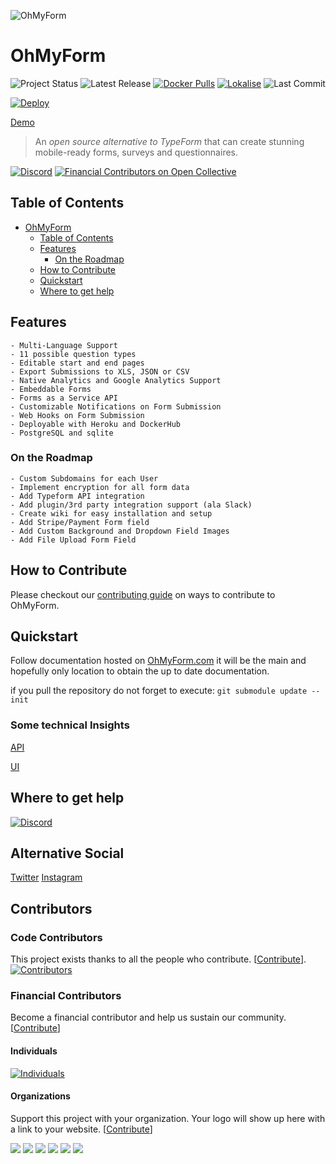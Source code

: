 ![OhMyForm](public/logo.png)

# OhMyForm

![Project Status](https://badgen.net/github/checks/ohmyform/ohmyform)
![Latest Release](https://badgen.net/github/tag/ohmyform/ohmyform)
[![Docker Pulls](https://badgen.net/docker/pulls/ohmyform/ohmyform)](https://hub.docker.com/r/ohmyform/ohmyform)
[![Lokalise](https://badgen.net/badge/Lokalise/EN/green?icon=libraries)](https://app.lokalise.com/public/379418475ede5d5c6937b0.31012044/)
![Last Commit](https://badgen.net/github/last-commit/ohmyform/ohmyform)

[![Deploy](https://www.herokucdn.com/deploy/button.svg)](https://heroku.com/deploy?template=https://github.com/ohmyform/ohmyform/tree/master)

[Demo](https://omf-demo.herokuapp.com/)

> An *open source alternative to TypeForm* that can create stunning mobile-ready forms, surveys and questionnaires.

[![Discord](https://img.shields.io/discord/595773457862492190.svg?label=Discord%20Chat)](https://discord.gg/MJqAuAZ)
[![Financial Contributors on Open Collective](https://opencollective.com/ohmyform-sustainability/all/badge.svg?label=financial+contributors)](https://opencollective.com/ohmyform-sustainability)

## Table of Contents  

<!-- TOC depthFrom:1 depthTo:6 withLinks:1 updateOnSave:1 orderedList:0 -->

- [OhMyForm](#ohmyform-091)
	- [Table of Contents](#table-of-contents)
	- [Features](#features)
		- [On the Roadmap](#on-the-roadmap)
	- [How to Contribute](#how-to-contribute)
	- [Quickstart](#quickstart)
	- [Where to get help](#where-to-get-help)

<!-- /TOC -->

## Features

	- Multi-Language Support
	- 11 possible question types
	- Editable start and end pages
	- Export Submissions to XLS, JSON or CSV
	- Native Analytics and Google Analytics Support
	- Embeddable Forms
	- Forms as a Service API
    - Customizable Notifications on Form Submission
	- Web Hooks on Form Submission
	- Deployable with Heroku and DockerHub
    - PostgreSQL and sqlite

<!-- TODO: Determine roadmap for OhMyForm if it is to be different from OhMyForm's roadmap. -->
<!-- ### On the Roadmap (Tentative pending [refactor](https://github.com/ohmyform/ohmyform/pull/1)) -->

### On the Roadmap
	- Custom Subdomains for each User
	- Implement encryption for all form data
	- Add Typeform API integration
	- Add plugin/3rd party integration support (ala Slack)
	- Create wiki for easy installation and setup
	- Add Stripe/Payment Form field
	- Add Custom Background and Dropdown Field Images
	- Add File Upload Form Field



<!-- TODO: add a CONTRIBUTING.md. -->
## How to Contribute

Please checkout our [contributing guide](CONTRIBUTING.md) on ways to contribute to OhMyForm.

## Quickstart

Follow documentation hosted on [OhMyForm.com](http://ohmyform.com/docs/install/) it will be the main and hopefully only location to obtain the up to date documentation.

if you pull the repository do not forget to execute: `git submodule update --init`

### Some technical Insights

[API](https://github.com/ohmyform/api/tree/master/doc)

[UI](https://github.com/ohmyform/ui/tree/master/doc)

## Where to get help

[![Discord](https://img.shields.io/discord/595773457862492190.svg?label=Discord%20Chat)](https://discord.gg/Y2TTePM)

## Alternative Social
[Twitter](https://twitter.com/OhMyForm)
[Instagram](https://www.instagram.com/ohmyform/)

## Contributors

### Code Contributors

This project exists thanks to all the people who contribute. [[Contribute](CONTRIBUTING.md)].
[![Contributors](https://opencollective.com/ohmyform-sustainability/contributors.svg?width=890&button=false)](https://github.com/ohmyform/ohmyform/graphs/contributors)

### Financial Contributors

Become a financial contributor and help us sustain our community. [[Contribute](https://opencollective.com/ohmyform-sustainability/contribute)]

#### Individuals

[![Individuals](https://opencollective.com/static/images/opencollective-og-default.png)](https://opencollective.com/ohmyform-sustainability)

#### Organizations

Support this project with your organization. Your logo will show up here with a link to your website. [[Contribute](https://opencollective.com/ohmyform-sustainability/contribute)]

[![](https://opencollective.com/ohmyform-sustainability/organization/0/avatar.svg)](https://opencollective.com/ohmyform-sustainability/organization/0/website)
[![](https://opencollective.com/ohmyform-sustainability/organization/1/avatar.svg)](https://opencollective.com/ohmyform-sustainability/organization/1/website)
[![](https://opencollective.com/ohmyform-sustainability/organization/2/avatar.svg)](https://opencollective.com/ohmyform-sustainability/organization/2/website)
[![](https://opencollective.com/ohmyform-sustainability/organization/3/avatar.svg)](https://opencollective.com/ohmyform-sustainability/organization/2/website)
[![](https://opencollective.com/ohmyform-sustainability/organization/4/avatar.svg)](https://opencollective.com/ohmyform-sustainability/organization/2/website)
[![](https://opencollective.com/ohmyform-sustainability/organization/5/avatar.svg)](https://opencollective.com/ohmyform-sustainability/organization/2/website)

